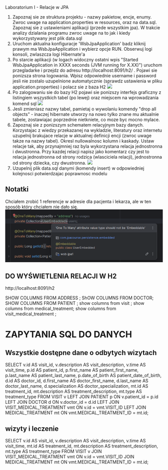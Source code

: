 ﻿Laboratorium I - Relacje w JPA

1. Zapoznaj sie ze struktura projektu - nazwy pakietow, encje, enumy. Zwroc uwage na application.properties w resources, oraz na data.sql. Zapoznaj sie z ustawieniami aplikacji (przede wszystkim jpa). W trakcie analizy dzialania programu zwroc uwage na to jak i kiedy wykorzystywany jest plik data.sql
2. Uruchom aktualna konfiguracje 'WsbJpaApplication' badz kliknij prawym ma WsbJpaApplication i wybierz opcje RUN. Obserwuj logi konsoli, zwlaszcza logi Hibernate'a
3. Po starcie aplikacji (w logach widoczny ostatni wpis "Started WsbJpaApplication in XXXX seconds (JVM running for X.XX)") uruchom przegladarke i przejdz do adresu http://localhost:8091/h2/ . Pojawi sie ponizsza strona logowania. Wpisz odpowiednie username i password jesli nie zostalo uzupelnione automatycznie (sprawdz ustawienia w pliku application.properties) i polacz sie z baza H2
![](H2_console.png)
4. Po zalogowaniu sie do bazy H2 pojawi sie ponizszy interfejs graficzny z listingiem wszystkich tabel (po lewej) oraz miejscem na wprowadzania komend sql
![](H2_console_tables.png)
5. Jesli zmieniasz nazwy tabel, pamietaj o wywolaniu komendy "drop all objects" - inaczej hibernate utworzy na nowo tylko znane mu aktualnie tabele, zostawiajac poprzednie nietkniete, co moze byc mocno mylace.
6. Zapoznaj sie z ponizszym schematem relacyjnym bazy danych. Korzystajac z wiedzy przekazanej na wykladzie, literatury oraz internetu uzupelnij brakujace relacje w aktualnej definicji encji (zwroc uwage takze na nazwy tabel). Okresl nullowalnosc kolumn i kaskady. 
Ustaw relacje tak, aby przynajmniej raz byla wykorzystana relacja jednostronna i dwustronna.
Przy kazdej relacji napisz jako komentarz czy jest to relacja jednostronna od strony rodzica (wlasciciela relacji), jednostronna od strony dziecka, czy dwustronna.
   ![](db_schema.png)
7. Uzupelnij plik data.sql danymi (komendy insert) w odpowiedniej kolejnosci potwierdzajac poprawnosc modelu

## Notatki 
Chciałem zrobić 1  referencje w adresie dla pacjenta i lekarza, ale w ten sposób który chciałem nie dało się.
![img.png](img.png)


## DO WYŚWIETLENIA RELACJI W H2 
http://localhost:8091/h2

SHOW COLUMNS FROM ADDRESS ;
ShOW COLUMNS FROM DOCTOR;
SHOW COLUMNS FROM PATIENT ;
show columns from visit ;
show columns from medical_treatment;
show columns from visit_medical_treatment ;

# ZAPYTANIA SQL DO DANYCH

## Wszystkie dostępne dane o odbytych wizytach
SELECT 
    v.id AS visit_id,
    v.description AS visit_description,
    v.time AS visit_time,
    p.id AS patient_id,
    p.first_name AS patient_first_name,
    p.last_name AS patient_last_name,
    p.date_of_birth AS patient_date_of_birth,
    d.id AS doctor_id,
    d.first_name AS doctor_first_name,
    d.last_name AS doctor_last_name,
    d.specialization AS doctor_specialization,
    mt.id AS treatment_id,
    mt.description AS treatment_description,
    mt.type AS treatment_type
FROM 
    VISIT v
LEFT JOIN 
    PATIENT p ON v.patient_id = p.id
LEFT JOIN 
    DOCTOR d ON v.doctor_id = d.id
LEFT JOIN 
    VISIT_MEDICAL_TREATMENT vmt ON v.id = vmt.VISIT_ID
LEFT JOIN 
    MEDICAL_TREATMENT mt ON vmt.MEDICAL_TREATMENT_ID = mt.id;

## wizyty i leczenie
SELECT
    v.id AS visit_id,
    v.description AS visit_description,
    v.time AS visit_time,
    mt.id AS treatment_id,
    mt.description AS treatment_description,
    mt.type AS treatment_type
FROM
    VISIT v
JOIN
    VISIT_MEDICAL_TREATMENT vmt ON v.id = vmt.VISIT_ID
JOIN
    MEDICAL_TREATMENT mt ON vmt.MEDICAL_TREATMENT_ID = mt.id;

